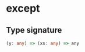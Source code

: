 # except

## Type signature

<!-- prettier-ignore-start -->
```typescript
(y: any) => (xs: any) => any
```
<!-- prettier-ignore-end -->
